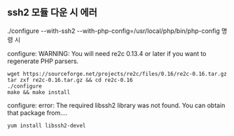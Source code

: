 ## ssh2 모듈 다운 시 에러

./configure --with-ssh2 --with-php-config=/usr/local/php/bin/php-config 명령 시

configure: WARNING: You will need re2c 0.13.4 or later if you want to regenerate PHP parsers.

```
wget https://sourceforge.net/projects/re2c/files/0.16/re2c-0.16.tar.gz
tar zxf re2c-0.16.tar.gz && cd re2c-0.16
./configure
make && make install
```

configure: error: The required libssh2 library was not found. You can obtain that package from....

```
yum install libssh2-devel
```
